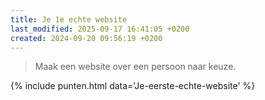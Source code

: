 ```yaml
---
title: Je 1e echte website
last_modified: 2025-09-17 16:41:05 +0200
created: 2024-09-20 09:56:19 +0200
---
```


> Maak een website over een persoon naar keuze.

{% include punten.html data='Je-eerste-echte-website' %}
